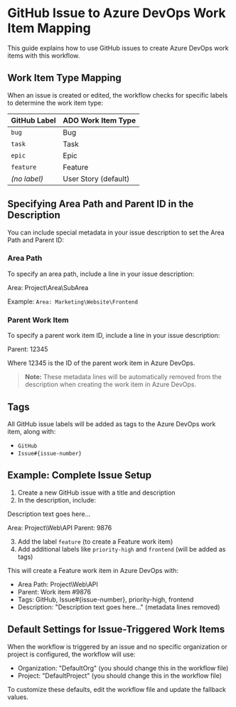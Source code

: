 # GitHub Issue to Azure DevOps Work Item Mapping

This guide explains how to use GitHub issues to create Azure DevOps work items with this workflow.

## Work Item Type Mapping

When an issue is created or edited, the workflow checks for specific labels to determine the work item type:

| GitHub Label | ADO Work Item Type |
|-------------|-------------------|
| `bug`       | Bug               |
| `task`      | Task              |
| `epic`      | Epic              |
| `feature`   | Feature           |
| *(no label)* | User Story (default) |

## Specifying Area Path and Parent ID in the Description

You can include special metadata in your issue description to set the Area Path and Parent ID:

### Area Path

To specify an area path, include a line in your issue description:

Area: Project\Area\SubArea


Example: `Area: Marketing\Website\Frontend`

### Parent Work Item

To specify a parent work item ID, include a line in your issue description:

Parent: 12345


Where 12345 is the ID of the parent work item in Azure DevOps.

> **Note:** These metadata lines will be automatically removed from the description when creating the work item in Azure DevOps.

## Tags

All GitHub issue labels will be added as tags to the Azure DevOps work item, along with:
- `GitHub` 
- `Issue#{issue-number}`

## Example: Complete Issue Setup

1. Create a new GitHub issue with a title and description
2. In the description, include:

Description text goes here...

Area: Project\Web\API Parent: 9876

3. Add the label `feature` (to create a Feature work item)
4. Add additional labels like `priority-high` and `frontend` (will be added as tags)

This will create a Feature work item in Azure DevOps with:
- Area Path: Project\Web\API
- Parent: Work item #9876
- Tags: GitHub, Issue#{issue-number}, priority-high, frontend
- Description: "Description text goes here..." (metadata lines removed)

## Default Settings for Issue-Triggered Work Items

When the workflow is triggered by an issue and no specific organization or project is configured, the workflow will use:
- Organization: "DefaultOrg" (you should change this in the workflow file)
- Project: "DefaultProject" (you should change this in the workflow file)

To customize these defaults, edit the workflow file and update the fallback values.